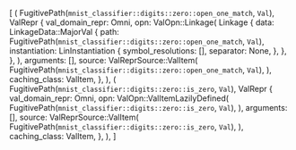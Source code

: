 [
    (
        FugitivePath(`mnist_classifier::digits::zero::open_one_match`, `Val`),
        ValRepr {
            val_domain_repr: Omni,
            opn: ValOpn::Linkage(
                Linkage {
                    data: LinkageData::MajorVal {
                        path: FugitivePath(`mnist_classifier::digits::zero::open_one_match`, `Val`),
                        instantiation: LinInstantiation {
                            symbol_resolutions: [],
                            separator: None,
                        },
                    },
                },
            ),
            arguments: [],
            source: ValReprSource::ValItem(
                FugitivePath(`mnist_classifier::digits::zero::open_one_match`, `Val`),
            ),
            caching_class: ValItem,
        },
    ),
    (
        FugitivePath(`mnist_classifier::digits::zero::is_zero`, `Val`),
        ValRepr {
            val_domain_repr: Omni,
            opn: ValOpn::ValItemLazilyDefined(
                FugitivePath(`mnist_classifier::digits::zero::is_zero`, `Val`),
            ),
            arguments: [],
            source: ValReprSource::ValItem(
                FugitivePath(`mnist_classifier::digits::zero::is_zero`, `Val`),
            ),
            caching_class: ValItem,
        },
    ),
]